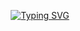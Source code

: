 

<p align="center">
  <a href="https://github.com/DenverCoder1/readme-typing-svg" target="_blank">
    <img src="https://readme-typing-svg.herokuapp.com?font=Time+New+Roman&color=cyan&size=25&center=true&vCenter=true&width=600&height=100&lines=I+am+Santhila+Devin;A+professional+full-stack+developer" alt="Typing SVG">
  </a>
</p>





<!--
**santhiladevinkalubowila/santhiladevinkalubowila** is a ✨ _special_ ✨ repository because its `README.md` (this file) appears on your GitHub profile.

Here are some ideas to get you started:

- 🔭 I’m currently working on ...
- 🌱 I’m currently learning ...
- 👯 I’m looking to collaborate on ...
- 🤔 I’m looking for help with ...
- 💬 Ask me about ...
- 📫 How to reach me: ...
- 😄 Pronouns: ...
- ⚡ Fun fact: ...
-->
